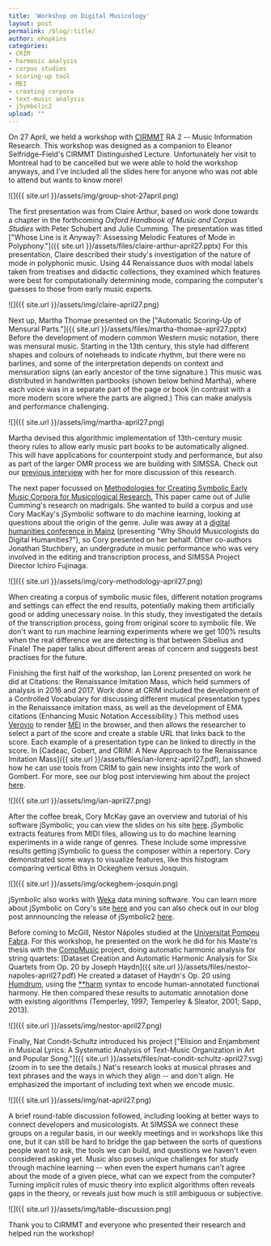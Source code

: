 ```yaml
---
title: 'Workshop on Digital Musicology'
layout: post
permalink: /blog/:title/
author: ehopkins
categories:
- CRIM
- harmonic analysis
- corpus studies
- scoring-up tool
- MEI
- creating corpora
- text-music analysis
- jSymbolic2
upload: ""
---
```


On 27 April, we held a workshop with [CIRMMT](https://www.cirmmt.org/) RA 2 -- Music Information Research. This workshop was designed as a companion to Eleanor Selfridge-Field's CIRMMT Distinguished Lecture. Unfortunately her visit to Montreal had to be cancelled but we were able to hold the workshop anyways, and I've included all the slides here for anyone who was not able to attend but wants to know more!

![]({{ site.url }}/assets/img/group-shot-27april.png)

The first presentation was from Claire Arthur, based on work done towards a chapter in the forthcoming _Oxford Handbook of Music and Corpus Studies_ with Peter Schubert and Julie Cumming. The presentation was titled ["Whose Line is it Anyway?: Assessing Melodic Features of Mode in Polyphony."]({{ site.url }}/assets/files/claire-arthur-april27.pptx) For this presentation, Claire described their study's investigation of the nature of mode in polyphonic music. Using 44 Renaissance duos with modal labels taken from treatises and didactic collections, they examined which features were best for computationally determining mode, comparing the computer's guesses to those from early music experts.

![]({{ site.url }}/assets/img/claire-april27.png)

Next up, Martha Thomae presented on the ["Automatic Scoring-Up of Mensural Parts."]({{ site.url }}/assets/files/martha-thomae-april27.pptx) Before the development of modern common Western music notation, there was mensural music. Starting in the 13th century, this style had different shapes and colours of noteheads to indicate rhythm, but there were no barlines, and some of the interpretation depends on context and mensuration signs (an early ancestor of the time signature.) This music was distributed in handwritten partbooks (shown below behind Martha), where each voice was in a separate part of the page or book (in contrast with a more modern score where the parts are aligned.) This can make analysis and performance challenging.

![]({{ site.url }}/assets/img/martha-april27.png)

Martha devised this algorithmic implementation of 13th-century music theory rules to allow early music part books to be automatically aligned. This will have applications for counterpoint study and performance, but also as part of the larger OMR process we are building with SIMSSA. Check out our [previous interview](https://simssa.ca/blog/interviewing-martha) with her for more discussion of this research.

The next paper focussed on [Methodologies for Creating Symbolic Early Music Corpora for Musicological Research.](http://www.music.mcgill.ca/~cmckay/papers/musictech/mckay18corpus.pdf) This paper came out of Julie Cumming's research on madrigals. She wanted to build a corpus and use Cory MacKay's jSymbolic software to do machine learning, looking at questions about the origin of the genre. Julie was away at a [digital humanities conference in Mainz](http://www.troja-online.eu/kolloquium-2018/) (presenting "Why Should Musicologists do Digital Humanities?"), so Cory presented on her behalf. Other co-authors Jonathan Stuchbery, an undergradute in music performance who was very involved in the editing and transcription process, and SIMSSA Project Director Ichiro Fujinaga.

![]({{ site.url }}/assets/img/cory-methodology-april27.png)

When creating a corpus of symbolic music files, different notation programs and settings can effect the end results, potentially making them artificially good or adding unecessary noise. In this study, they investigated the details of the transcription process, going from original score to symbolic file. We don't want to run machine learning experiments where we get 100% results when the real difference we are detecting is that between Sibelius and Finale! The paper talks about different areas of concern and suggests best practises for the future.

Finishing the first half of the workshop, Ian Lorenz presented on work he did at Citations: the Renaissance Imitation Mass, which held summers of analysis in 2016 and 2017. Work done at CRIM included the development of a Controlled Vocabulary for discussing different musical presentation types in the Renaissance imitation mass, as well as the development of EMA citations (Enhancing Music Notation Accessibility.) This method uses [Verovio](http://www.verovio.org/index.xhtml) to render [MEI](http://music-encoding.org/) in the browser, and then allows the researcher to select a part of the score and create a stable URL that links back to the score. Each example of a presentation type can be linked to directly in the score.
In [Cadéac, Gobert, and CRIM: A New Approach to the Renaissance Imitation Mass]({{ site.url }}/assets/files/ian-lorenz-april27.pdf), Ian showed how he can use tools from CRIM to gain new insights into the work of Gombert. For more, see our blog post interviewing him about the project [here](https://simssa.ca/blog/interview-with-ian-lorenz).

![]({{ site.url }}/assets/img/ian-april27.png)

After the coffee break, Cory McKay gave an overview and tutorial of his software jSymbolic; you can view the slides on his site [here]( http://www.music.mcgill.ca/~cmckay/papers/musictech/mckay18demonstration.pdf). jSymbolic extracts features from MIDI files, allowing us to do machine learning experiments in a wide range of genres. These include some impressive results getting jSymbolic to guess the composer within a repertory. Cory demonstrated some ways to visualize features, like this histogram comparing vertical 6ths in Ockeghem versus Josquin.

![]({{ site.url }}/assets/img/ockeghem-josquin.png)

jSymbolic also works with [Weka](https://www.cs.waikato.ac.nz/ml/weka/) data mining software. You can learn more about jSymbolic on Cory's site [here](http://jmir.sourceforge.net/index_jSymbolic.html) and you can also check out in our blog post annnouncing the release of jSymbolic2 [here](https://simssa.ca/blog/jsymbolic2-released).


Before coming to McGill, Néstor Nápoles studied at the [Universitat Pompeu Fabra](https://www.upf.edu/web/mtg). For this workshop, he presented on the work he did for his Maste'rs thesis with the [CompMusic](http://compmusic.upf.edu/) project, doing automatic harmonic analysis for string quartets: [Dataset Creation and Automatic Harmonic Analysis for Six Quartets from Op. 20 by Joseph Haydn]({{ site.url }}/assets/files/nestor-napoles-april27.pdf) He created a dataset of Haydn's Op. 20 using [Humdrum](http://www.humdrum.org/), using the [**harm](http://www.humdrum.org/rep/harm/) syntax to encode human-annotated functional harmony. He then compared these results to automatic annotation done with existing algorithms (Temperley, 1997; Temperley & Sleator, 2001; Sapp, 2013).

![]({{ site.url }}/assets/img/nestor-april27.png)

Finally, Nat Condit-Schultz introduced his project ["Elision and Enjambment in Musical Lyrics: A Systematic Analysis of Text-Music Organization in Art and Popular Song."]({{ site.url }}/assets/files/nat-condit-schultz-april27.svg) (zoom in to see the details.) Nat's research looks at musical phrases and text phrases and the ways in which they align -- and don't align. He emphasized the important of including text when we encode music.

![]({{ site.url }}/assets/img/nat-april27.png)

A brief round-table discussion followed, including looking at better ways to connect developers and musicologists. At SIMSSA we connect these groups on a regular basis, in our weekly meetings and in workshops like this one, but it can still be hard to bridge the gap between the sorts of questions people want to ask, the tools we can build, and questions we haven't even considered asking yet. Music also poses unique challenges for study through machine learning -- when even the expert humans can't agree about the mode of a given piece, what can we expect from the computer? Turning implicit rules of music theory into explicit algorithms often reveals gaps in the theory, or reveals just how much is still ambiguous or subjective.

![]({{ site.url }}/assets/img/table-discussion.png)

Thank you to CIRMMT and everyone who presented their research and helped run the workshop!
